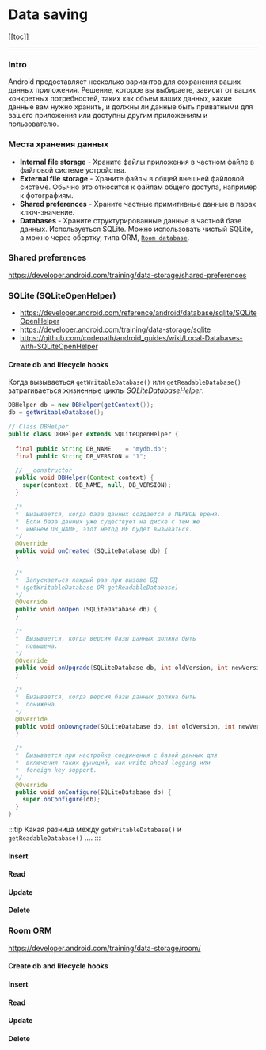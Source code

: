 # Data saving

[[toc]]

--- 

### Intro 
Android предоставляет несколько вариантов для сохранения ваших данных приложения. Решение, которое вы выбираете, зависит от ваших конкретных потребностей, таких как объем ваших данных, какие данные вам нужно хранить, и должны ли данные быть приватными для вашего приложения или доступны другим приложениям и пользователю.

### Места хранения данных
* **Internal file storage** - Храните файлы приложения в частном файле в файловой системе устройства.
* **External file storage** - Храните файлы в общей внешней файловой системе. Обычно это относится к файлам общего доступа, например к фотографиям.
* **Shared preferences** - Храните частные примитивные данные в парах ключ-значение.
* **Databases** - Храните структурированные данные в частной базе данных. Используеться SQLite. Можно использовать чистый SQLite, а можно через обертку, типа ORM, [`Room database`](https://developer.android.com/training/data-storage/room/).

### Shared preferences
https://developer.android.com/training/data-storage/shared-preferences

### SQLite (SQLiteOpenHelper)
* https://developer.android.com/reference/android/database/sqlite/SQLiteOpenHelper
* https://developer.android.com/training/data-storage/sqlite
* https://github.com/codepath/android_guides/wiki/Local-Databases-with-SQLiteOpenHelper
#### Create db and lifecycle hooks
Когда вызываеться `getWritableDatabase()` или `getReadableDatabase()` затрагиваеться жизненные циклы *SQLiteDatabaseHelper*.
```java
DBHelper db = new DBHelper(getContext());
db = getWritableDatabase();
```
```java
// Class DBHelper
public class DBHelper extends SQLiteOpenHelper {
  
  final public String DB_NAME    = "mydb.db";
  final public String DB_VERSION = "1";

  // __constructor
  public void DBHelper(Context context) {
    super(context, DB_NAME, null, DB_VERSION);
  }

  /*
  *  Вызывается, когда база данных создается в ПЕРВОЕ время.
  *  Если база данных уже существует на диске с тем же
  *  именем DB_NAME, этот метод НЕ будет вызываться.
  */ 
  @Override
  public void onCreated (SQLiteDatabase db) {
  }

  /*
  *  Запускаеться каждый раз при вызове БД
  * (getWritableDatabase OR getReadableDatabase)
  */ 
  @Override
  public void onOpen (SQLiteDatabase db) {
  }

  /*
  *  Вызывается, когда версия базы данных должна быть
  *  повышена.
  */
  @Override
  public void onUpgrade(SQLiteDatabase db, int oldVersion, int newVersion) {
  }

  /*
  *  Вызывается, когда версия базы данных должна быть
  *  понижена.
  */
  @Override
  public void onDowngrade(SQLiteDatabase db, int oldVersion, int newVersion) {
  }

  /*
  *  Вызывается при настройке соединения с базой данных для
  *  включения таких функций, как write-ahead logging или
  *  foreign key support. 
  */
  @Override
  public void onConfigure(SQLiteDatabase db) {
    super.onConfigure(db);
  }
}
```


:::tip Какая разница между `getWritableDatabase()` и `getReadableDatabase()`
....
:::

#### Insert 
#### Read
#### Update
#### Delete  

### Room ORM
https://developer.android.com/training/data-storage/room/

#### Create db and lifecycle hooks
#### Insert 
#### Read
#### Update
#### Delete
